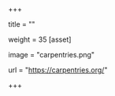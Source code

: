 

+++

title = ""

weight = 35 [asset]

image = "carpentries.png"

url = "https://carpentries.org/"

+++
